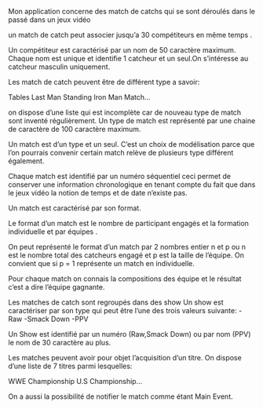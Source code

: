 Mon application concerne des match de catchs qui se sont déroulés dans le passé dans un jeux vidéo 


un match de catch peut associer jusqu’a 30 compétiteurs en même temps .

Un compétiteur est caractérisé par un nom de 50 caractère maximum. Chaque nom est unique et identifie 1 catcheur et un seul.On s’intéresse au catcheur masculin uniquement.

Les match de catch peuvent être de différent type a savoir:

Tables 
Last Man Standing 
Iron Man Match…

on dispose d’une liste qui est incomplète car de nouveau type de match sont inventé régulièrement.
Un type de match est représenté par une chaine de caractère de 100 caractère maximum.

Un match est d’un type et un seul. C’est un choix de modélisation parce que l’on pourrais convenir certain match relève de plusieurs type différent également.

Chaque match est identifié par un numéro séquentiel ceci permet de conserver une information chronologique en tenant compte du fait que dans le jeux vidéo la notion de temps et de date n’existe pas.

Un match est caractérisé par son format.

Le format d’un match est le nombre de participant  engagés et la formation individuelle et par équipes .

On peut représenté le format d’un match par 2 nombres entier n et p ou n est le nombre total des catcheurs engagé et p est la taille de l’équipe. On convient que si p = 1 représente un match en individuelle.

Pour chaque match on connais la compositions des équipe et le résultat c’est a dire l’équipe gagnante.

Les matches de catch sont regroupés dans des show 
Un show est caractériser par son type qui peut être l’une des trois valeurs suivante:
-Raw
-Smack Down 
-PPV

Un Show est identifié par un numéro (Raw,Smack Down) ou par nom (PPV) le nom de 30 caractère au plus.

Les matches peuvent avoir pour objet l’acquisition d’un titre.
On dispose d’une liste de 7 titres parmi lesquelles:

WWE Championship
U.S Championship…

On a aussi la possibilité de notifier le match comme étant Main Event.

